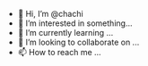 - 👋 Hi, I’m @chachi
- 👀 I’m interested in something...
- 🌱 I’m currently learning ...
- 💞️ I’m looking to collaborate on ...
- 📫 How to reach me ...

<!---
karthikadapa/karthikadapa is a ✨ special ✨ repository because its `README.md` (this file) appears on your GitHub profile.
You can click the Preview link to take a look at your changes.
--->

